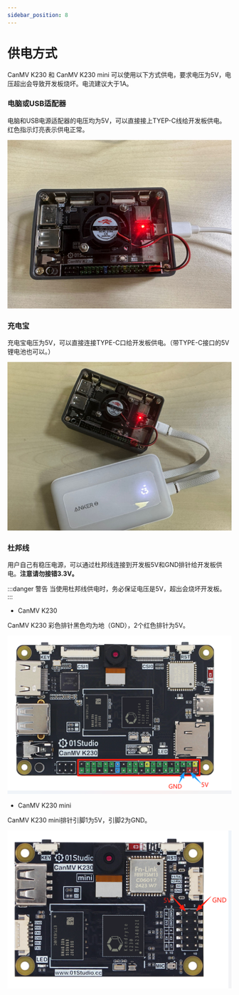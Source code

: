 ```yaml
---
sidebar_position: 8
---
```


# 供电方式

CanMV K230 和 CanMV K230 mini 可以使用以下方式供电，要求电压为5V，电压超出会导致开发板烧坏。电流建议大于1A。

### 电脑或USB适配器

电脑和USB电源适配器的电压均为5V，可以直接接上TYEP-C线给开发板供电。红色指示灯亮表示供电正常。

![power_supply](./img/power_supply/power_supply1.png)

### 充电宝

充电宝电压为5V，可以直接连接TYPE-C口给开发板供电。（带TYPE-C接口的5V锂电池也可以。）

![power_supply](./img/power_supply/power_supply2.png)


### 杜邦线

用户自己有稳压电源，可以通过杜邦线连接到开发板5V和GND排针给开发板供电。**注意请勿接错3.3V。**

:::danger 警告
当使用杜邦线供电时，务必保证电压是5V，超出会烧坏开发板。
:::

- CanMV K230

CanMV K230 彩色排针黑色均为地（GND），2个红色排针为5V。

![power_supply](./img/power_supply/power_supply3.png)

- CanMV K230 mini

CanMV K230 mini排针引脚1为5V，引脚2为GND。

![power_supply](./img/power_supply/power_supply4.png)


